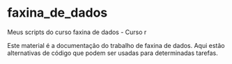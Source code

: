 # faxina_de_dados
 Meus scripts do curso faxina de dados - Curso r
 
 Este material é a documentação do trabalho de faxina de dados.
 Aqui estão alternativas de código que podem ser usadas para determinadas
 tarefas.
